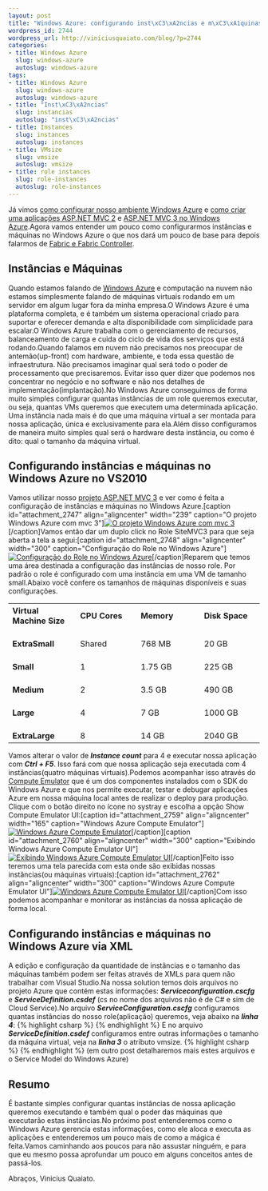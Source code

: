 ```yaml
--- 
layout: post
title: "Windows Azure: configurando inst\xC3\xA2ncias e m\xC3\xA1quinas"
wordpress_id: 2744
wordpress_url: http://viniciusquaiato.com/blog/?p=2744
categories: 
- title: Windows Azure
  slug: windows-azure
  autoslug: windows-azure
tags: 
- title: Windows Azure
  slug: windows-azure
  autoslug: windows-azure
- title: "Inst\xC3\xA2ncias"
  slug: instancias
  autoslug: "inst\xC3\xA2ncias"
- title: Instances
  slug: instances
  autoslug: instances
- title: VMsize
  slug: vmsize
  autoslug: vmsize
- title: role instances
  slug: role-instances
  autoslug: role-instances
---
```

Já vimos [como configurar nosso ambiente Windows Azure](http://viniciusquaiato.com/blog/windows-azure-preparando-o-ambiente-de-desenvolvimento/) e [como criar uma aplicações ASP.NET MVC 2](http://viniciusquaiato.com/blog/windows-azure-criando-a-primeira-aplicacao-asp-net-mvc/) e [ASP.NET MVC 3 no Windows Azure](http://viniciusquaiato.com/blog/windows-azure-rodando-asp-net-mvc-3/).Agora vamos entender um pouco como configurarmos instâncias e máquinas no Windows Azure o que nos dará um pouco de base para depois falarmos de [Fabric e Fabric Controller](http://msdn.microsoft.com/en-us/library/gg433095.aspx#F).

## Instâncias e Máquinas
Quando estamos falando de [Windows Azure](http://azure.com) e computação na nuvem não estamos simplesmente falando de máquinas virtuais rodando em um servidor em algum lugar fora da minha empresa.O Windows Azure é uma plataforma completa, e é também um sistema operacional criado para suportar e oferecer demanda e alta disponibilidade com simplicidade para escalar.O Windows Azure trabalha com o gerenciamento de recursos, balanceamento de carga e cuida do ciclo de vida dos serviços que está rodando.Quando falamos em nuvem não precisamos nos preocupar de antemão(up-front) com hardware, ambiente, e toda essa questão de infraestrutura. Não precisamos imaginar qual será todo o poder de processamento que precisaremos. Evitar isso quer dizer que podemos nos concentrar no negócio e no software e não nos detalhes de implementação(implantação).No Windows Azure conseguimos de forma muito simples configurar quantas instâncias de um role queremos executar, ou seja, quantas VMs queremos que executem uma determinada aplicação. Uma instância nada mais é do que uma máquina virtual a ser montada para nossa aplicação, única e exclusivamente para ela.Além disso configuramos de maneira muito simples qual será o hardware desta instância, ou como é dito: qual o tamanho da máquina virtual.

## Configurando instâncias e máquinas no Windows Azure no VS2010
Vamos utilizar nosso [projeto ASP.NET MVC 3](http://viniciusquaiato.com/blog/windows-azure-rodando-asp-net-mvc-3/) e ver como é feita a configuração de instâncias e máquinas no Windows Azure.[caption id="attachment_2747" align="aligncenter" width="239" caption="O projeto Windows Azure com mvc 3"][![O projeto Windows Azure com mvc 3](http://viniciusquaiato.com/blog/wp-content/uploads/2011/01/o-projeto-azure-com-mvc-3-239x300.png "O projeto Windows Azure com mvc 3")](http://viniciusquaiato.com/blog/wp-content/uploads/2011/01/o-projeto-azure-com-mvc-3.png)[/caption]Vamos então dar um duplo click no Role SiteMVC3 para que seja aberta a tela a segui:[caption id="attachment_2748" align="aligncenter" width="300" caption="Configuração do Role no Windows Azure"][![Configuração do Role no Windows Azure](http://viniciusquaiato.com/blog/wp-content/uploads/2011/01/instancia-padrao-300x245.png "Configuração do Role no Windows Azure")](http://viniciusquaiato.com/blog/wp-content/uploads/2011/01/instancia-padrao.png)[/caption]Reparem que temos uma área destinada a configuração das instâncias de nosso role. Por padrão o role é configurado com uma instância em uma VM de tamanho small.Abaixo você confere os tamanhos de máquinas disponíveis e suas configurações.<table>        <tbody><tr>          <th style="width:150px;
    text-align:left;
    ">Virtual Machine Size</th>          <th style="width:150px;
    text-align:left;
    ">CPU Cores</th>          <th style="width:150px;
    text-align:left;
    ">Memory</th>          <th style="width:150px;
    text-align:left;
    ">Disk Space</th>        </tr>        <tr>          <td>            
              **ExtraSmall**            
          </td>          <td>            
Shared
          </td>          <td>            
768 MB
          </td>          <td>            
20 GB
          </td>        </tr>        <tr>          <td>            
              **Small**            
          </td>          <td>            
1
          </td>          <td>            
1.75 GB
          </td>          <td>            
225 GB
          </td>        </tr>        <tr>          <td>            
              **Medium**            
          </td>          <td>            
2
          </td>          <td>            
3.5 GB
          </td>          <td>            
490 GB
          </td>        </tr>        <tr>          <td>            
              **Large**            
          </td>          <td>            
4
          </td>          <td>            
7 GB
          </td>          <td>            
1000 GB
          </td>        </tr>        <tr>          <td>            
              **ExtraLarge**            
          </td>          <td>            
8
          </td>          <td>            
14 GB
          </td>          <td>            
2040 GB
          </td>        </tr>      </tbody></table>Vamos alterar o valor de **_Instance count_** para 4 e executar nossa aplicação com **_Ctrl + F5_**. Isso fará com que nossa aplicação seja executada com 4 instâncias(quatro máquinas virtuais).Podemos acompanhar isso através do [Compute Emulator](http://msdn.microsoft.com/en-us/library/gg432968.aspx) que é um dos componentes instalados com o SDK do Windows Azure e que nos permite executar, testar e debugar aplicações Azure em nossa máquina local antes de realizar o deploy para produção. Clique com o botão direito no ícone no systray e escolha a opção Show Compute Emulator UI:[caption id="attachment_2759" align="aligncenter" width="165" caption="Windows Azure Compute Emulator"][![Windows Azure Compute Emulator](http://viniciusquaiato.com/blog/wp-content/uploads/2011/01/Compute-Emulator.png "Windows Azure Compute Emulator")](http://viniciusquaiato.com/blog/wp-content/uploads/2011/01/Compute-Emulator.png)[/caption][caption id="attachment_2760" align="aligncenter" width="300" caption="Exibindo Windows Azure Compute Emulator UI"][![Exibindo Windows Azure Compute Emulator UI](http://viniciusquaiato.com/blog/wp-content/uploads/2011/01/Exeibindo-Compute-Emulator-UI-300x155.png "Exibindo Windows Azure Compute Emulator UI")](http://viniciusquaiato.com/blog/wp-content/uploads/2011/01/Exeibindo-Compute-Emulator-UI.png)[/caption]Feito isso teremos uma tela parecida com esta onde são exibidas nossas instâncias(ou máquinas virtuais):[caption id="attachment_2762" align="aligncenter" width="300" caption="Windows Azure Compute Emulator UI"][![Windows Azure Compute Emulator UI](http://viniciusquaiato.com/blog/wp-content/uploads/2011/01/Windows-Azure-Compute-Emulator-UI-300x190.png "Windows Azure Compute Emulator UI")](http://viniciusquaiato.com/blog/wp-content/uploads/2011/01/Windows-Azure-Compute-Emulator-UI.png)[/caption]Com isso podemos acompanhar e monitorar as instâncias da nossa aplicação de forma local.

## Configurando instâncias e máquinas no Windows Azure via XML
A edição e configuração da quantidade de instâncias e o tamanho das máquinas também podem ser feitas através de XMLs para quem não trabalhar com Visual Studio.Na nossa solution temos dois arquivos no projeto Azure que contém estas informações: **_Serviceconfiguration.cscfg_** e **_ServiceDefinition.csdef_** (cs no nome dos arquivos não é de C# e sim de Cloud Service).No arquivo **_ServiceConfiguration.cscfg_** configuramos quantas instâncias do nosso role(aplicação) queremos, veja abaixo na **_linha 4_**:
{% highlight csharp %}
    <instances count="4" />    <configurationsettings>      <setting name="Microsoft.WindowsAzure.Plugins.Diagnostics.ConnectionString" value="UseDevelopmentStorage=true" />    </configurationsettings>  </role></serviceconfiguration>
{% endhighlight %}
E no arquivo **_ServiceDefinition.csdef_** configuramos entre outras informações o tamanho da máquina virtual, veja na **_linha 3_** o atributo vmsize.
{% highlight csharp %}
  <webrole name="SiteMVC3" vmsize="Small" /></servicedefinition>
{% endhighlight %}
(em outro post detalharemos mais estes arquivos e o Service Model do Windows Azure)

## Resumo
É bastante simples configurar quantas instâncias de nossa aplicação queremos executando e também qual o poder das máquinas que executarão estas instâncias.No próximo post entenderemos como o Windows Azure gerencia estas informações, como ele aloca e executa as aplicações e entenderemos um pouco mais de como a mágica é feita.Vamos caminhando aos poucos para não assustar ninguém, e para que eu mesmo possa aprofundar um pouco em alguns conceitos antes de passá-los.

Abraços,
Vinicius Quaiato.
